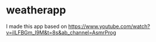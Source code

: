 # weatherapp
I made this app based on https://www.youtube.com/watch?v=iILFBGm_I9M&t=8s&ab_channel=AsmrProg 

